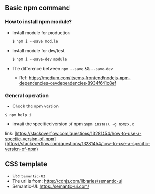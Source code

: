 

## Basic npm command



### How to install npm module?

- Install module for production
    ```
    $ npm i --save module
    ```
- Install module for dev/test
    ```
    $ npm i --save-dev module
    ```

- The difference between `npm --save` && `--save-dev`
    - Ref: https://medium.com/itsems-frontend/nodejs-npm-dependencies-devdependencies-8934f641c8ef
    

### General operation

- Check the npm version 
```
$ npm help i
```


- Install the specified version of  npm
   `$npm install -g npm@x.x`

link: [https://stackoverflow.com/questions/13281454/how-to-use-a-specific-version-of-npm](https://stackoverflow.com/questions/13281454/how-to-use-a-specific-version-of-npm)



## CSS template
- Use `Semantic-UI`
- The url is from: https://cdnjs.com/libraries/semantic-ui
- Semantic-UI: https://semantic-ui.com/
